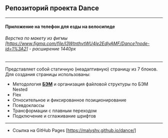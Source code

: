 ## Репозиторий проекта Dance
------

#### Приложение на телефон для езды на велосипеде
###### Верстка по макету из фигмы [https://www.figma.com/file/I3WtnthvtWU4Ie2EdlyAMF/Dance?node-id=1%3A2] - расширение 1440px
------

Представляет собой статичную (неадаптивную) страницу из 7 блоков. Для создания страницы использованы:

* Методология [**БЭМ**](https://ru.bem.info/) и организация файловой структуры по БЭМ Nested
* Flex
* Относительное и фиксированное позиционирование
* Псевдоклассы
* Трансформации с плавным переходом
* Подключение и сглаживание шрифтов

-----

* Ссылка на GitHub Pages [https://malyshv.github.io/dance/]